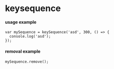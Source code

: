 # keysequence

#### usage example
```
var mySequence = keySequence('asd', 300, () => {
  console.log('asd');
});
```
#### removal example
```
mySequence.remove();
```